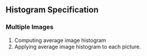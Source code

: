 ## Histogram Specification
### Multiple Images
1. Computing average image histogram
2. Applying average image histogram to each picture.